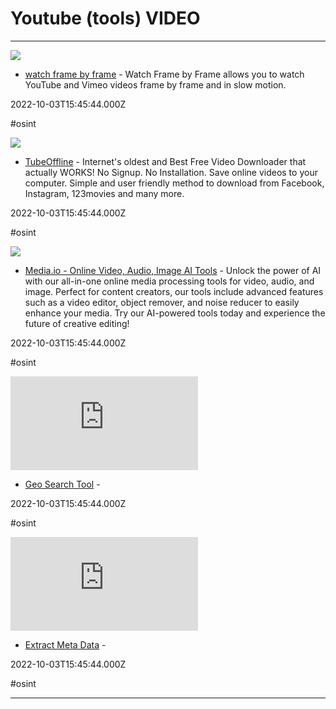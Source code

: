 # Youtube (tools)  VIDEO

---

![](http://www.watchframebyframe.com/static/favicon.ico)

- [watch frame by frame](http://www.watchframebyframe.com) - Watch Frame by Frame allows you to watch YouTube and Vimeo videos frame by frame and in slow motion.

2022-10-03T15:45:44.000Z

#osint

![](https://www.tubeoffline.com/images/logoFB.png?t=1)

- [TubeOffline](https://www.tubeoffline.com) - Internet's oldest and Best Free Video Downloader that actually WORKS! No Signup. No Installation. Save online videos to your computer. Simple and user friendly method to download from Facebook, Instagram, 123movies and many more.

2022-10-03T15:45:44.000Z

#osint

![](https://www.media.io/imagesV3/facebook-share.png)

- [Media.io - Online Video, Audio, Image AI Tools](https://keepvid.com) - Unlock the power of AI with our all-in-one online media processing tools for video, audio, and image. Perfect for content creators, our tools include advanced features such as a video editor, object remover, and noise reducer to easily enhance your media. Try our AI-powered tools today and experience the future of creative editing!

2022-10-03T15:45:44.000Z

#osint

![](https://rdl.ink/render/http%3A%2F%2Fyoutube.github.io%2Fgeo-search-tool%2Fsearch.html)

- [Geo Search Tool](http://youtube.github.io/geo-search-tool/search.html) - 

2022-10-03T15:45:44.000Z

#osint

![](https://rdl.ink/render/https%3A%2F%2Fcitizenevidence.amnestyusa.org)

- [Extract Meta Data](https://citizenevidence.amnestyusa.org) - 

2022-10-03T15:45:44.000Z

#osint

---

